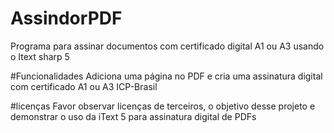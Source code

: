 # AssindorPDF
Programa para assinar documentos com certificado digital A1 ou A3 usando o Itext sharp 5

#Funcionalidades
Adiciona uma página no PDF e cria uma assinatura digital com certificado A1 ou A3 ICP-Brasil

#licenças
Favor observar licenças de terceiros, o objetivo desse projeto e demonstrar o uso da iText 5 para assinatura digital de PDFs
